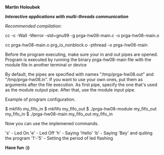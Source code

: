 **Martin Holoubek**

**_Interactive applications with multi-threads communication_**

_Recommended compilation:_

cc -c -Wall -Werror -std=gnu99 -g prga-hw08-main.c -o prga-hw08-main.o

cc prga-hw08-main.o prg_io_nonblock.o -pthread -o prga-hw08-main

Before the program executing, make sure your in and out pipes are opened. 
Program is executed by running the binary prga-hw08-main file with the module file in another terminal or device

By default, the pipes are specified with names "/tmp/prga-hw08.out" and "/tmp/prga-hw08.in".
If you want to use your own ones, put them as arguments after the file execution.
As first pipe, specify the one that's used as the module output pipe. After that, use the module input pipe.

Example of program configuration.

$ mkfifo my_fifo_in
$ mkfifo my_fifo_out
$ ./prga-hw08-module my_fifo_out my_fifo_in
$ ./prga-hw08-main my_fifo_out my_fifo_in

Now you can use the implemened commands.


's' - Led On
'e' - Led Off
'h' - Saying 'Hello'
'b' - Saying 'Bey' and quiting the program
'1'-'5' - Setting the period of led flashing


**Have fun :))**



